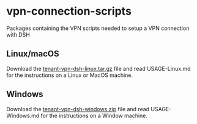 # vpn-connection-scripts
Packages containing the VPN scripts needed to setup a VPN connection with DSH

## Linux/macOS
Download the [tenant-vpn-dsh-linux.tar.gz](https://github.com/kpn-dsh/vpn-connection-scripts/blob/master/tenant-vpn-dsh-linux-2.4.9-6.tar.gz) file and read USAGE-Linux.md for the instructions on a Linux or MacOS machine.
  
## Windows
Download the [tenant-vpn-dsh-windows.zip](https://github.com/kpn-dsh/vpn-connection-scripts/blob/master/tenant-vpn-dsh-windows-2.4.9-5.zip) file and read USAGE-Windows.md for the instructions on a Window machine.
